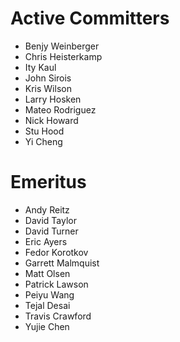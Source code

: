 Active Committers
=================

* Benjy Weinberger
* Chris Heisterkamp
* Ity Kaul
* John Sirois
* Kris Wilson
* Larry Hosken
* Mateo Rodriguez
* Nick Howard
* Stu Hood
* Yi Cheng

Emeritus
========

* Andy Reitz
* David Taylor
* David Turner
* Eric Ayers
* Fedor Korotkov
* Garrett Malmquist
* Matt Olsen
* Patrick Lawson
* Peiyu Wang
* Tejal Desai
* Travis Crawford
* Yujie Chen
